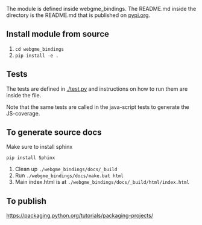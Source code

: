 The module is defined inside webgme_bindings. The README.md inside the
directory is the README.md that is published on [pypi.org](https://pypi.org/project/webgme-bindings/).

## Install module from source
1. `cd webgme_bindings`
2. `pip install -e .`

## Tests
The tests are defined in [./test.py](./webgme_bindings/webgme_bindings/test.py) and
instructions on how to run them are inside the file.

Note that the same tests are called in the java-script tests to generate the JS-coverage.

## To generate source docs
Make sure to install sphinx
```
pip install Sphinx
```

1. Clean up `./webgme_bindings/docs/_build`
2. Run `./webgme_bindings/docs/make.bat html`
3. Main index.html is at `./webgme_bindings/docs/_build/html/index.html`

## To publish
https://packaging.python.org/tutorials/packaging-projects/

